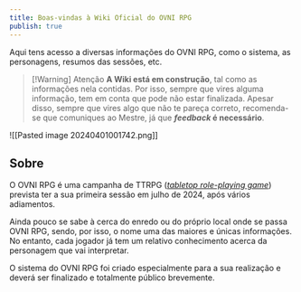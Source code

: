 ```yaml
---
title: Boas-vindas à Wiki Oficial do OVNI RPG
publish: true
---
```

Aqui tens acesso a diversas informações do OVNI RPG, como o sistema, as personagens, resumos das sessões, etc.

>[!Warning] Atenção
>**A Wiki está em construção**, tal como as informações nela contidas.
>Por isso, sempre que vires alguma informação, tem em conta que pode não estar finalizada. Apesar disso, sempre que vires algo que não te pareça correto, recomenda-se que comuniques ao Mestre, já que ***feedback* é necessário**.

![[Pasted image 20240401001742.png]]
## Sobre
O OVNI RPG é uma campanha de TTRPG ([*tabletop role-playing game*](https://en.wikipedia.org/wiki/Tabletop_role-playing_game)) prevista ter a sua primeira sessão em julho de 2024, após vários adiamentos.

Ainda pouco se sabe à cerca do enredo ou do próprio local onde se passa OVNI RPG, sendo, por isso, o nome uma das maiores e únicas informações. No entanto, cada jogador já tem um relativo conhecimento acerca da personagem que vai interpretar.

O sistema do OVNI RPG foi criado especialmente para a sua realização e deverá ser finalizado e totalmente público brevemente.
